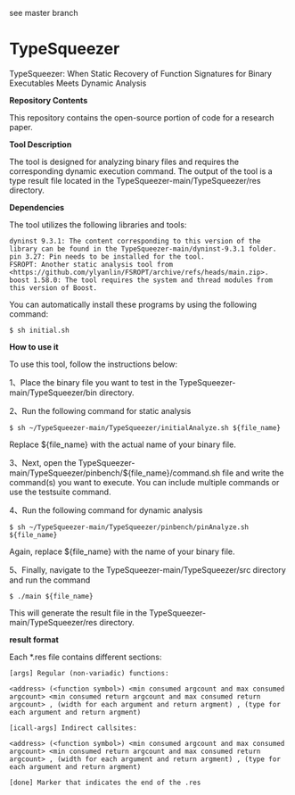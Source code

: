 see master branch

# TypeSqueezer
TypeSqueezer: When Static Recovery of Function Signatures for Binary Executables Meets Dynamic Analysis

**Repository Contents**

This repository contains the open-source portion of code for a research paper.

**Tool Description**

The tool is designed for analyzing binary files and requires the corresponding dynamic execution command. 
The output of the tool is a type result file located in the TypeSqueezer-main/TypeSqueezer/res directory.

**Dependencies**

The tool utilizes the following libraries and tools:

    dyninst 9.3.1: The content corresponding to this version of the library can be found in the TypeSqueezer-main/dyninst-9.3.1 folder.
    pin 3.27: Pin needs to be installed for the tool.
    FSROPT: Another static analysis tool from <https://github.com/ylyanlin/FSROPT/archive/refs/heads/main.zip>.
    boost 1.58.0: The tool requires the system and thread modules from this version of Boost.

You can automatically install these programs by using the following command:

    $ sh initial.sh

**How to use it**

To use this tool, follow the instructions below:

1、Place the binary file you want to test in the TypeSqueezer-main/TypeSqueezer/bin directory.
    
2、Run the following command for static analysis

    $ sh ~/TypeSqueezer-main/TypeSqueezer/initialAnalyze.sh ${file_name}
    
Replace ${file_name} with the actual name of your binary file.

3、Next, open the TypeSqueezer-main/TypeSqueezer/pinbench/${file_name}/command.sh file and write the command(s) you want to execute. You can include multiple commands or use the testsuite command.

4、Run the following command for dynamic analysis

    $ sh ~/TypeSqueezer-main/TypeSqueezer/pinbench/pinAnalyze.sh ${file_name}
    
Again, replace ${file_name} with the name of your binary file.

5、Finally, navigate to the TypeSqueezer-main/TypeSqueezer/src directory and run the command 

    $ ./main ${file_name}
    
This will generate the result file in the TypeSqueezer-main/TypeSqueezer/res directory.

**result format**

Each *.res file contains different sections:

    [args] Regular (non-variadic) functions:

    <address> (<function symbol>) <min consumed argcount and max consumed argcount> <min consumed return argcount and max consumed return argcount> , (width for each argument and return argment) , (type for each argument and return argment)

    [icall-args] Indirect callsites:

    <address> (<function symbol>) <min consumed argcount and max consumed argcount> <min consumed return argcount and max consumed return argcount> , (width for each argument and return argment) , (type for each argument and return argment)

    [done] Marker that indicates the end of the .res

